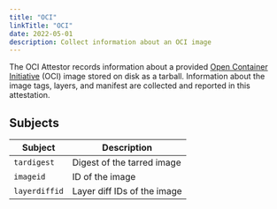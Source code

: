 ```yaml
---
title: "OCI"
linkTitle: "OCI"
date: 2022-05-01
description: Collect information about an OCI image
---
```


The OCI Attestor records information about a provided [Open Container Initiative](https://opencontainers.org/) (OCI) image stored on disk as a tarball.
Information about the image tags, layers, and manifest are collected and reported in this
attestation.

## Subjects

| Subject | Description |
| ------- | ----------- |
| `tardigest` | Digest of the tarred image |
| `imageid` | ID of the image |
| `layerdiffid` | Layer diff IDs of the image |
